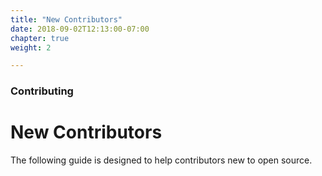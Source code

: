 ```yaml
---
title: "New Contributors"
date: 2018-09-02T12:13:00-07:00
chapter: true
weight: 2

---
```


### Contributing

# New Contributors

The following guide is designed to help contributors new to open source.
